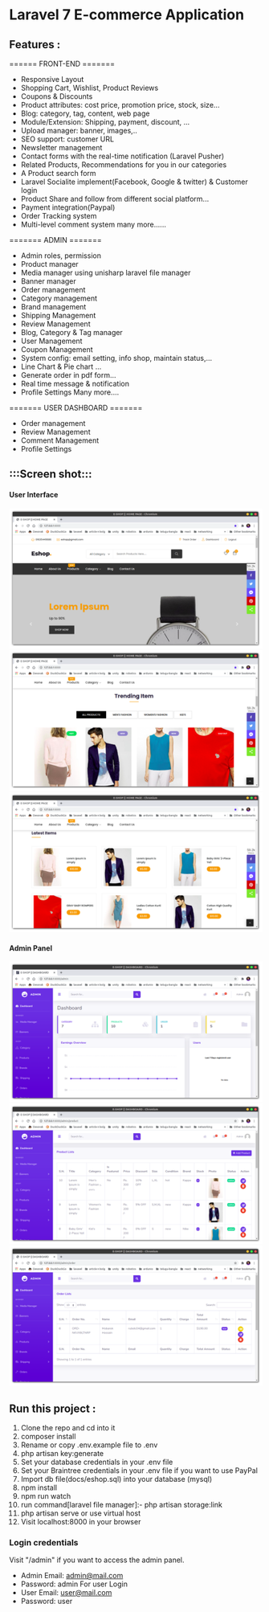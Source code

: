 # Laravel 7 E-commerce Application

## Features :

====== FRONT-END =======

- Responsive Layout
- Shopping Cart, Wishlist, Product Reviews
- Coupons & Discounts
- Product attributes: cost price, promotion price, stock, size...
- Blog: category, tag, content, web page 
- Module/Extension: Shipping, payment, discount, ...
- Upload manager: banner, images,..
- SEO support: customer URL
- Newsletter management
- Contact forms with the real-time notification (Laravel Pusher)
- Related Products, Recommendations for you in our categories
- A Product search form
- Laravel Socialite implement(Facebook, Google & twitter) & Customer login
- Product Share and follow from different social platform...
- Payment integration(Paypal)
- Order Tracking system
- Multi-level comment system
many more......

======= ADMIN =======

- Admin roles, permission
- Product manager
- Media manager using unisharp laravel file manager
- Banner manager
- Order management
- Category management
- Brand management
- Shipping Management
- Review Management
- Blog, Category & Tag manager
- User Management
- Coupon Management
- System config: email setting, info shop, maintain status,...
- Line Chart & Pie chart ...
- Generate order in pdf form...
- Real time message & notification
- Profile Settings
Many more....


======= USER DASHBOARD =======

- Order management
- Review Management
- Comment Management
- Profile Settings

<!-- <img src="docs/application_sc/e1.png"> -->
## :::Screen shot:::
#### User Interface
![Screen shot](docs/application_sc/e1.png)
![Screen shot](docs/application_sc/e2.png)
![Screen shot](docs/application_sc/e3.png)
#### Admin Panel
![Screen shot](docs/application_sc/eadmin1.png)
![Screen shot](docs/application_sc/eadmin2.png)
![Screen shot](docs/application_sc/eadmin3.png)

## Run this project :
1. Clone the repo and cd into it
2. composer install
3. Rename or copy .env.example file to .env
4. php artisan key:generate
5. Set your database credentials in your .env file
6. Set your Braintree credentials in your .env file if you want to use PayPal
7. Import db file(docs/eshop.sql) into your database (mysql)
8. npm install
9. npm run watch
10. run command[laravel file manager]:-  php artisan storage:link
11. php artisan serve or use virtual host
12. Visit localhost:8000 in your browser
### Login credentials
 Visit "/admin" if you want to access the admin panel. 
- Admin Email: admin@mail.com
- Password: admin
For user Login
- User Email: user@mail.com
- Password: user

